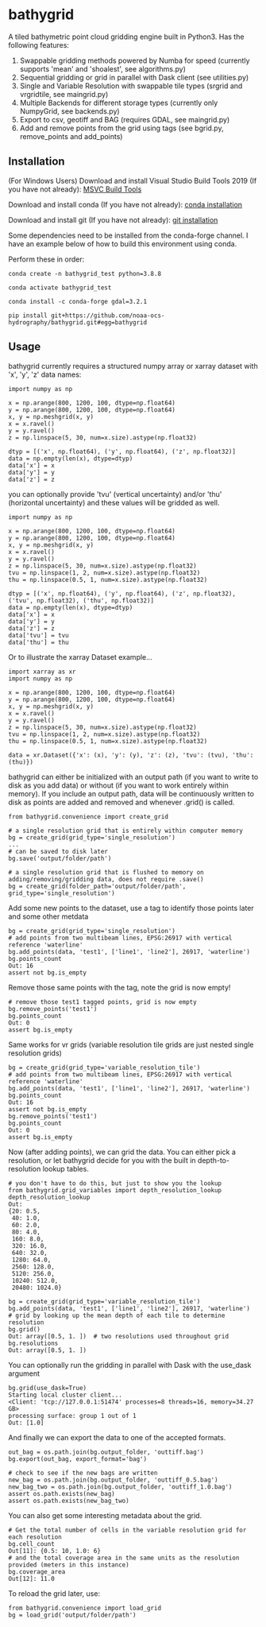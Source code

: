 # bathygrid

A tiled bathymetric point cloud gridding engine built in Python3.  Has the following features:

1. Swappable gridding methods powered by Numba for speed (currently supports 'mean' and 'shoalest', see algorithms.py)
2. Sequential gridding or grid in parallel with Dask client (see utilities.py)
3. Single and Variable Resolution with swappable tile types (srgrid and vrgridtile, see maingrid.py)
4. Multiple Backends for different storage types (currently only NumpyGrid, see backends.py)
5. Export to csv, geotiff and BAG (requires GDAL, see maingrid.py)
6. Add and remove points from the grid using tags (see bgrid.py, remove_points and add_points)

## Installation

(For Windows Users) Download and install Visual Studio Build Tools 2019 (If you have not already): [MSVC Build Tools](https://visualstudio.microsoft.com/visual-cpp-build-tools/)

Download and install conda (If you have not already): [conda installation](https://docs.conda.io/projects/conda/en/latest/user-guide/install/)

Download and install git (If you have not already): [git installation](https://git-scm.com/book/en/v2/Getting-Started-Installing-Git)

Some dependencies need to be installed from the conda-forge channel.  I have an example below of how to build this environment using conda.

Perform these in order:

`conda create -n bathygrid_test python=3.8.8 `

`conda activate bathygrid_test `

`conda install -c conda-forge gdal=3.2.1`

`pip install git+https://github.com/noaa-ocs-hydrography/bathygrid.git#egg=bathygrid`

##  Usage

bathygrid currently requires a structured numpy array or xarray dataset with 'x', 'y', 'z' data names:

```
import numpy as np

x = np.arange(800, 1200, 100, dtype=np.float64)
y = np.arange(800, 1200, 100, dtype=np.float64)
x, y = np.meshgrid(x, y)
x = x.ravel()
y = y.ravel()
z = np.linspace(5, 30, num=x.size).astype(np.float32)

dtyp = [('x', np.float64), ('y', np.float64), ('z', np.float32)]
data = np.empty(len(x), dtype=dtyp)
data['x'] = x
data['y'] = y
data['z'] = z
```

you can optionally provide 'tvu' (vertical uncertainty) and/or 'thu' (horizontal uncertainty) and these values will be
gridded as well.

```
import numpy as np

x = np.arange(800, 1200, 100, dtype=np.float64)
y = np.arange(800, 1200, 100, dtype=np.float64)
x, y = np.meshgrid(x, y)
x = x.ravel()
y = y.ravel()
z = np.linspace(5, 30, num=x.size).astype(np.float32)
tvu = np.linspace(1, 2, num=x.size).astype(np.float32)
thu = np.linspace(0.5, 1, num=x.size).astype(np.float32)

dtyp = [('x', np.float64), ('y', np.float64), ('z', np.float32), ('tvu', np.float32), ('thu', np.float32)]
data = np.empty(len(x), dtype=dtyp)
data['x'] = x
data['y'] = y
data['z'] = z
data['tvu'] = tvu
data['thu'] = thu
```

Or to illustrate the xarray Dataset example...

```
import xarray as xr
import numpy as np

x = np.arange(800, 1200, 100, dtype=np.float64)
y = np.arange(800, 1200, 100, dtype=np.float64)
x, y = np.meshgrid(x, y)
x = x.ravel()
y = y.ravel()
z = np.linspace(5, 30, num=x.size).astype(np.float32)
tvu = np.linspace(1, 2, num=x.size).astype(np.float32)
thu = np.linspace(0.5, 1, num=x.size).astype(np.float32)

data = xr.Dataset({'x': (x), 'y': (y), 'z': (z), 'tvu': (tvu), 'thu': (thu)})
```

bathygrid can either be initialized with an output path (if you want to write to disk as you add data) or without (if 
you want to work entirely within memory).  If you include an output path, data will be continuously written to disk as 
points are added and removed and whenever .grid() is called.

```
from bathygrid.convenience import create_grid

# a single resolution grid that is entirely within computer memory
bg = create_grid(grid_type='single_resolution')
...
# can be saved to disk later
bg.save('output/folder/path')

# a single resolution grid that is flushed to memory on adding/removing/gridding data, does not require .save()
bg = create_grid(folder_path='output/folder/path', grid_type='single_resolution')
```

Add some new points to the dataset, use a tag to identify those points later and some other metdata

```
bg = create_grid(grid_type='single_resolution')
# add points from two multibeam lines, EPSG:26917 with vertical reference 'waterline'
bg.add_points(data, 'test1', ['line1', 'line2'], 26917, 'waterline')
bg.points_count
Out: 16
assert not bg.is_empty
```

Remove those same points with the tag, note the grid is now empty!

```
# remove those test1 tagged points, grid is now empty
bg.remove_points('test1')
bg.points_count
Out: 0
assert bg.is_empty
```

Same works for vr grids (variable resolution tile grids are just nested single resolution grids)

```
bg = create_grid(grid_type='variable_resolution_tile')
# add points from two multibeam lines, EPSG:26917 with vertical reference 'waterline'
bg.add_points(data, 'test1', ['line1', 'line2'], 26917, 'waterline')
bg.points_count
Out: 16
assert not bg.is_empty
bg.remove_points('test1')
bg.points_count
Out: 0
assert bg.is_empty
```

Now (after adding points), we can grid the data.  You can either pick a resolution, or let bathygrid decide for you with 
the built in depth-to-resolution lookup tables.

```
# you don't have to do this, but just to show you the lookup
from bathygrid.grid_variables import depth_resolution_lookup
depth_resolution_lookup
Out: 
{20: 0.5,
 40: 1.0,
 60: 2.0,
 80: 4.0,
 160: 8.0,
 320: 16.0,
 640: 32.0,
 1280: 64.0,
 2560: 128.0,
 5120: 256.0,
 10240: 512.0,
 20480: 1024.0}

bg = create_grid(grid_type='variable_resolution_tile')
bg.add_points(data, 'test1', ['line1', 'line2'], 26917, 'waterline')
# grid by looking up the mean depth of each tile to determine resolution
bg.grid()
Out: array([0.5, 1. ])  # two resolutions used throughout grid
bg.resolutions
Out: array([0.5, 1. ])
```

You can optionally run the gridding in parallel with Dask with the use_dask argument

```
bg.grid(use_dask=True)
Starting local cluster client...
<Client: 'tcp://127.0.0.1:51474' processes=8 threads=16, memory=34.27 GB>
processing surface: group 1 out of 1
Out: [1.0]
```

And finally we can export the data to one of the accepted formats.

```
out_bag = os.path.join(bg.output_folder, 'outtiff.bag')
bg.export(out_bag, export_format='bag')

# check to see if the new bags are written
new_bag = os.path.join(bg.output_folder, 'outtiff_0.5.bag')
new_bag_two = os.path.join(bg.output_folder, 'outtiff_1.0.bag')
assert os.path.exists(new_bag)
assert os.path.exists(new_bag_two)
```

You can also get some interesting metadata about the grid.

```
# Get the total number of cells in the variable resolution grid for each resolution
bg.cell_count
Out[11]: {0.5: 10, 1.0: 6}
# and the total coverage area in the same units as the resolution provided (meters in this instance)
bg.coverage_area
Out[12]: 11.0
```

To reload the grid later, use:

```
from bathygrid.convenience import load_grid
bg = load_grid('output/folder/path')
```
